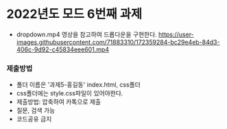 # 2022년도 모드 6번째 과제
- dropdown.mp4 영상을 참고하여 드롭다운을 구현한다.
https://user-images.githubusercontent.com/71883310/172359284-bc29e4eb-84d3-406c-9d92-c45834eee601.mp4

### 제출방법
- 폴더 이름은 '과제5-홍길동' index.html, css폴더 
- css폴더에는 style.css파일이 있어야한다.
- 제출방법: 압축하여 카톡으로 제출
- 질문, 검색 가능
- 코드공유 금지




